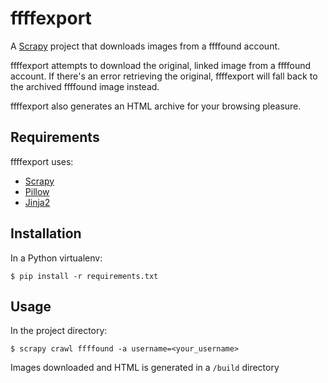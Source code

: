# ffffexport

A [Scrapy](http://scrapy.org/) project that downloads images from a ffffound account.

ffffexport attempts to download the original, linked image from a ffffound account. If there's an error retrieving the original, ffffexport will fall back to the archived ffffound image instead.

ffffexport also generates an HTML archive for your browsing pleasure.


## Requirements

ffffexport uses:

* [Scrapy](https://github.com/scrapy/scrapy)
* [Pillow](https://github.com/python-imaging/Pillow)
* [Jinja2](https://github.com/mitsuhiko/jinja2)


## Installation

In a Python virtualenv:

```
$ pip install -r requirements.txt
```


## Usage

In the project directory:

```
$ scrapy crawl ffffound -a username=<your_username>
```

Images downloaded and HTML is generated in a `/build` directory
